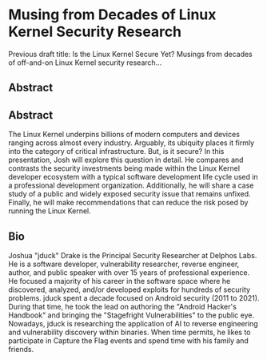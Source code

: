 # Musing from Decades of Linux Kernel Security Research

Previous draft title: Is the Linux Kernel Secure Yet?
Musings from decades of off-and-on Linux Kernel security research...

## Abstract

## Abstract
The Linux Kernel underpins billions of modern computers and devices ranging across almost every industry. Arguably, its ubiquity places it firmly into the category of critical infrastructure. But, is it secure? In this presentation, Josh will explore this question in detail. He compares and contrasts the security investments being made within the Linux Kernel developer ecosystem with a typical software development life cycle used in a professional development organization. Additionally, he will share a case study of a public and widely exposed security issue that remains unfixed. Finally, he will make recommendations that can reduce the risk posed by running the Linux Kernel.

## Bio
Joshua "jduck" Drake is the Principal Security Researcher at Delphos Labs. He is a software developer, vulnerability researcher, reverse engineer, author, and public speaker with over 15 years of professional experience. He focused a majority of his career in the software space where he discovered, analyzed, and/or developed exploits for hundreds of security problems. jduck spent a decade focused on Android security (2011 to 2021). During that time, he took the lead on authoring the "Android Hacker's Handbook" and bringing the "Stagefright Vulnerabilities" to the public eye. Nowadays, jduck is researching the application of AI to reverse engineering and vulnerability discovery within binaries. When time permits, he likes to participate in Capture the Flag events and spend time with his family and friends.

